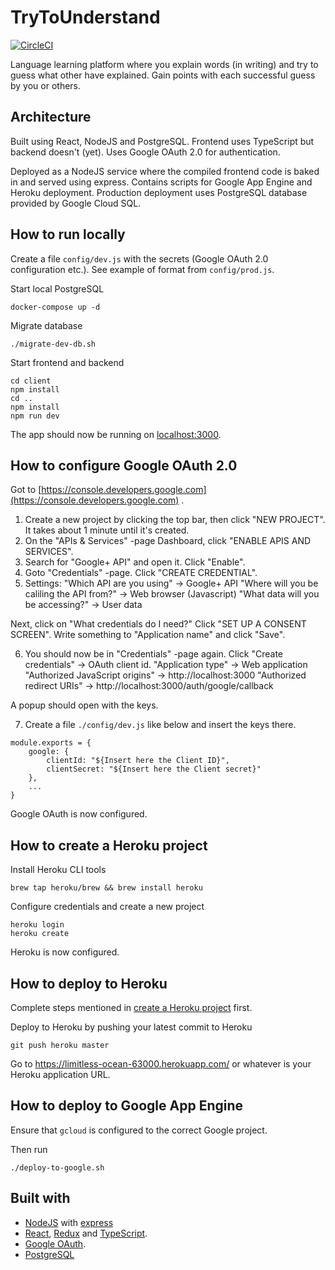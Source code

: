 # TryToUnderstand

[![CircleCI](https://circleci.com/gh/juhawilppu/try-to-understand.svg?style=svg)](https://circleci.com/gh/juhawilppu/try-to-understand)

Language learning platform where you explain words (in writing) and try to guess what other have explained. Gain points with each successful guess by you or others.

## Architecture

Built using React, NodeJS and PostgreSQL. Frontend uses TypeScript but backend doesn't (yet). Uses Google OAuth 2.0 for authentication.

Deployed as a NodeJS service where the compiled frontend code is baked in and served using express. Contains scripts for Google App Engine and Heroku deployment. Production deployment uses PostgreSQL database provided by Google Cloud SQL.

## How to run locally

Create a file `config/dev.js` with the secrets (Google OAuth 2.0 configuration etc.). See example of format from `config/prod.js`.

Start local PostgreSQL
```
docker-compose up -d
```

Migrate database
```
./migrate-dev-db.sh
```

Start frontend and backend
```
cd client
npm install
cd ..
npm install
npm run dev
```

The app should now be running on [localhost:3000](http://localhost:3000/).

## How to configure Google OAuth 2.0
Got to [https://console.developers.google.com](https://console.developers.google.com) .

1. Create a new project by clicking the top bar, then click "NEW PROJECT". It takes about 1 minute until it's created.
2. On the "APIs & Services" -page Dashboard, click "ENABLE APIS AND SERVICES".
3. Search for "Google+ API" and open it. Click "Enable".
4. Goto "Credentials" -page. Click "CREATE CREDENTIAL".
5. Settings:
"Which API are you using" -> Google+ API
"Where will you be caliling the API from?" -> Web browser (Javascript)
"What data will you be accessing?" -> User data

Next, click on "What credentials do I need?"
Click "SET UP A CONSENT SCREEN". Write something to "Application name" and click "Save".

6. You should now be in "Credentials" -page again.
Click "Create credentials" -> OAuth client id.
"Application type" -> Web application
"Authorized JavaScript origins" -> http://localhost:3000
"Authorized redirect URIs" -> http://localhost:3000/auth/google/callback

A popup should open with the keys.

7. Create a file `./config/dev.js` like below and insert the keys there.
```
module.exports = {
    google: {
        clientId: "${Insert here the Client ID}",
        clientSecret: "${Insert here the Client secret}"
    },
    ...
}
```

Google OAuth is now configured.

## How to create a Heroku project
Install Heroku CLI tools
```
brew tap heroku/brew && brew install heroku
```

Configure credentials and create a new project
```
heroku login
heroku create
```

Heroku is now configured.

## How to deploy to Heroku
Complete steps mentioned in [create a Heroku project](#how-to-create-a-heroku-project) first.

Deploy to Heroku by pushing your latest commit to Heroku
```
git push heroku master
```

Go to https://limitless-ocean-63000.herokuapp.com/ or whatever is your Heroku application URL.

## How to deploy to Google App Engine
Ensure that `gcloud` is configured to the correct Google project.

Then run
```
./deploy-to-google.sh
```

## Built with
* [NodeJS](https://nodejs.org/en/) with [express](https://expressjs.com/)
* [React](https://reactjs.org/), [Redux](https://redux.js.org/) and [TypeScript](https://www.typescriptlang.org/).
* [Google OAuth](https://developers.google.com/identity/protocols/OAuth2).
* [PostgreSQL](https://www.postgresql.org/)
